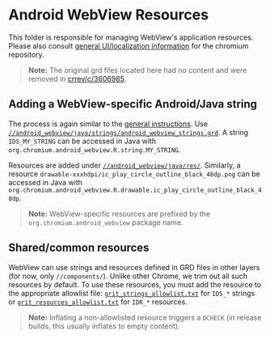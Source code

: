 # Android WebView Resources

This folder is responsible for managing WebView's application resources. Please
also consult [general UI/localization information][1] for the chromium
repository.

> **Note:** The original grd files located here had no content and were removed
in [crrev/c/3606985](https://crrev.com/c/3606985).

## Adding a WebView-specific Android/Java string

The process is again similar to the [general instructions][1]. Use
[`//android_webview/java/strings/android_webview_strings.grd`](/android_webview/java/strings/android_webview_strings.grd).
A string `IDS_MY_STRING` can be accessed in Java with
`org.chromium.android_webview.R.string.MY_STRING`.

Resources are added under
[`//android_webview/java/res/`](/android_webview/java/res/). Similarly, a
resource `drawable-xxxhdpi/ic_play_circle_outline_black_48dp.png` can be
accessed in Java with
`org.chromium.android_webview.R.drawable.ic_play_circle_outline_black_48dp`.

> **Note:** WebView-specific resources are prefixed by the
`org.chromium.android_webview` package name.

## Shared/common resources

WebView can use strings and resources defined in GRD files in other layers (for
now, only `//components/`). Unlike other Chrome, we trim out all such resources
by default. To use these resources, you must add the resource to the appropriate
allowlist file: [`grit_strings_allowlist.txt`](./grit_strings_allowlist.txt) for
`IDS_*` strings or
[`grit_resources_allowlist.txt`](./grit_resources_allowlist.txt) for `IDR_*`
resources.

> **Note:** Inflating a non-allowlisted resource triggers a `DCHECK`
(in release builds, this usually inflates to empty content).

[1]: http://www.chromium.org/developers/design-documents/ui-localization

